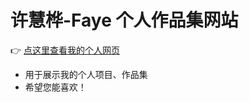 # 许慧桦-Faye 个人作品集网站

👉 <a href="https://Brevis14.github.io/" target="_blank">点这里查看我的个人网页</a>

- 用于展示我的个人项目、作品集
- 希望您能喜欢！
